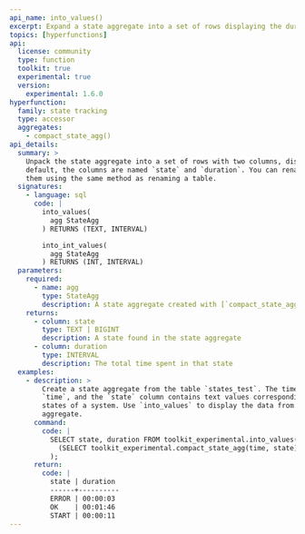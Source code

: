 ```yaml
---
api_name: into_values()
excerpt: Expand a state aggregate into a set of rows displaying the duration of each state
topics: [hyperfunctions]
api:
  license: community
  type: function
  toolkit: true
  experimental: true
  version:
    experimental: 1.6.0
hyperfunction:
  family: state tracking
  type: accessor
  aggregates:
    - compact_state_agg()
api_details:
  summary: >
    Unpack the state aggregate into a set of rows with two columns, displaying the duration of each state. By
    default, the columns are named `state` and `duration`. You can rename
    them using the same method as renaming a table.
  signatures:
    - language: sql
      code: |
        into_values(
          agg StateAgg
        ) RETURNS (TEXT, INTERVAL)

        into_int_values(
          agg StateAgg
        ) RETURNS (INT, INTERVAL)
  parameters:
    required:
      - name: agg
        type: StateAgg
        description: A state aggregate created with [`compact_state_agg`](#compact_state_agg)
    returns:
      - column: state
        type: TEXT | BIGINT
        description: A state found in the state aggregate
      - column: duration
        type: INTERVAL
        description: The total time spent in that state
  examples:
    - description: >
        Create a state aggregate from the table `states_test`. The time column is named
        `time`, and the `state` column contains text values corresponding to different
        states of a system. Use `into_values` to display the data from the state
        aggregate.
      command:
        code: |
          SELECT state, duration FROM toolkit_experimental.into_values(
            (SELECT toolkit_experimental.compact_state_agg(time, state) FROM states_test)
          );
      return:
        code: |
          state | duration
          ------+----------
          ERROR | 00:00:03
          OK    | 00:01:46
          START | 00:00:11
---
```


